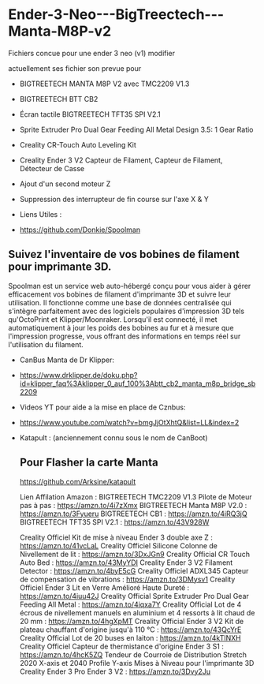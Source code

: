 # Ender-3-Neo---BigTreectech---Manta-M8P-v2

Fichiers concue pour une ender 3 neo (v1) modifier 

actuellement ses fichier son prevue pour
- BIGTREETECH MANTA M8P V2 avec TMC2209 V1.3
- BIGTREETECH BTT CB2
- Écran tactile BIGTREETECH TFT35 SPI V2.1
- Sprite Extruder Pro Dual Gear Feeding All Metal Design 3.5: 1 Gear Ratio
- Creality CR-Touch Auto Leveling Kit
- Creality Ender 3 V2 Capteur de Filament, Capteur de Filament, Détecteur de Casse
- Ajout d'un second moteur Z
- Suppression des interrupteur de fin course sur l'axe X & Y


- Liens Utiles :

- https://github.com/Donkie/Spoolman
## Suivez l'inventaire de vos bobines de filament pour imprimante 3D.
Spoolman est un service web auto-hébergé conçu pour vous aider à gérer efficacement vos bobines de filament d'imprimante 3D et suivre leur utilisation. Il fonctionne comme une base de données centralisée qui s'intègre parfaitement avec des logiciels populaires d'impression 3D tels qu'OctoPrint et Klipper/Moonraker. Lorsqu'il est connecté, il met automatiquement à jour les poids des bobines au fur et à mesure que l'impression progresse, vous offrant des informations en temps réel sur l'utilisation du filament.

- CanBus Manta de Dr Klipper:
- https://www.drklipper.de/doku.php?id=klipper_faq%3Aklipper_0_auf_100%3Abtt_cb2_manta_m8p_bridge_sb2209

- Videos YT pour aide a la mise en place de Cznbus:
- https://www.youtube.com/watch?v=bmgJjOtXhtQ&list=LL&index=2


- Katapult : (anciennement connu sous le nom de CanBoot)
  ## Pour Flasher la carte Manta
  https://github.com/Arksine/katapult


  Lien Affilation Amazon :
  BIGTREETECH TMC2209 V1.3 Pilote de Moteur pas à pas : https://amzn.to/4i7zXmx
  BIGTREETECH Manta M8P V2.0  : https://amzn.to/3Fyueru
  BIGTREETECH CB1 : https://amzn.to/4iRQ3jQ
  BIGTREETECH TFT35 SPI V2.1 : https://amzn.to/43V928W

  Creality Officiel Kit de mise à niveau Ender 3 double axe Z : https://amzn.to/41vcLaL
  Creality Officiel Silicone Colonne de Nivellement de lit : https://amzn.to/3DxJGn9
  Creality Official CR Touch Auto Bed : https://amzn.to/43MyYDI
  Creality Ender 3 V2 Filament Detector : https://amzn.to/4byE5cG
  Creality Officiel ADXL345 Capteur de compensation de vibrations : https://amzn.to/3DMysv1
  Creality Officiel Ender 3 Lit en Verre Amélioré Haute Dureté : https://amzn.to/4iuu42J
  Creality Official Sprite Extruder Pro Dual Gear Feeding All Metal : https://amzn.to/4iqxa7Y
  Creality Official Lot de 4 écrous de nivellement manuels en aluminium et 4 ressorts à lit chaud de 20 mm : https://amzn.to/4hgXpMT
  Creality Official Ender 3 V2 Kit de plateau chauffant d'origine jusqu'à 110 °C : https://amzn.to/43QcYrE
  Creality Official Lot de 20 buses en laiton : https://amzn.to/4kTlNXH
  Creality Officiel Capteur de thermistance d'origine Ender 3 S1 : https://amzn.to/4hcK5ZQ
  Tendeur de Courroie de Distribution Stretch 2020 X-axis et 2040 Profile Y-axis Mises à Niveau pour l'imprimante 3D Creality Ender 3 Pro Ender 3 V2 : https://amzn.to/3Dvy2Ju
  
